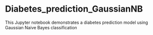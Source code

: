 # Diabetes_prediction_GaussianNB
This Jupyter notebook demonstrates a diabetes prediction model using Gaussian Naive Bayes classification
